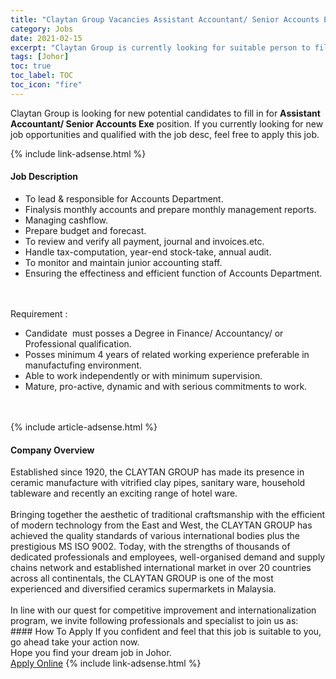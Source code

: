 ```yaml
---
title: "Claytan Group Vacancies Assistant Accountant/ Senior Accounts Exe" 
category: Jobs 
date: 2021-02-15 
excerpt: "Claytan Group is currently looking for suitable person to fill in the Assistant Accountant/ Senior Accounts Exe which based in Johor" 
tags: [Johor] 
toc: true 
toc_label: TOC 
toc_icon: "fire" 
--- 
```


<p>Claytan Group is looking for new potential candidates to fill in for <b>Assistant Accountant/ Senior Accounts Exe</b> position. If you currently looking for new job opportunities and qualified with the job desc, feel free to apply this job.
</p>{% include link-adsense.html %} 
<div><div><h4>Job Description</h4></div><div><div><span><div><ul><li>To lead &amp; responsible&#160;for Accounts Department.</li><li>Finalysis monthly accounts and prepare monthly management reports.</li><li>Managing cashflow.</li><li>Prepare budget and forecast.</li><li>To review and verify all payment, journal and invoices.etc.</li><li>Handle tax-computation, year-end stock-take, annual audit.</li><li>To monitor and maintain junior accounting staff.</li><li>Ensuring the effectiness and efficient function&#160;of Accounts Department.<br><br>&#160;</li></ul><div>Requirement :&#160;</div><ul><li>Candidate&#160; must posses a Degree in Finance/ Accountancy/ or Professional qualification.</li><li>Posses minimum 4 years of related working experience preferable in manufactufing&#160;environment.</li><li>Able to work independently or with minimum supervision.</li><li>Mature, pro-active,&#160;dynamic and with serious commitments to work.<br><br>&#160;</li></ul></div></span></div></div></div> 
{% include article-adsense.html %} 
<div><div><h4>Company Overview</h4></div><div><div><span><div><div>Established since 1920, the CLAYTAN GROUP has made its presence in ceramic manufacture with vitrified clay pipes, sanitary ware, household tableware and recently an exciting range of hotel ware.<br>
<br>
Bringing together the aesthetic of traditional craftsmanship with the efficient of modern technology from the East and West, the CLAYTAN GROUP has achieved the quality standards of various international bodies plus the prestigious MS ISO 9002. Today, with the strengths of thousands of dedicated professionals and employees, well-organised demand and supply chains network and established international market in over 20 countries across all continentals, the CLAYTAN GROUP is one of the most experienced and diversified ceramics supermarkets in Malaysia.<br>
<br>
In line with our quest for competitive improvement and internationalization program, we invite following professionals and specialist to join us as:</div></div></span></div></div></div> 
#### How To Apply 
If you confident and feel that this job is suitable to you, go ahead take your action now. <br/> 
Hope you find your dream job in Johor. <br/> 
<a href="https://www.jobstreet.com.my/en/job/assistant-accountant-senior-accounts-exe-4481651?jobId=jobstreet-my-job-4481651&" class="btn btn--info" target="_blank" rel="nofollow noopenner">Apply Online</a> 
{% include link-adsense.html %} 
